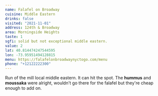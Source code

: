 ```yaml
---
name: Falafel on Broadway
cuisine: Middle Eastern
drinks: false
visited: "2021-11-01"
address: 124th & Broadway
area: Morningside Heights
taste: 1
sgfi: solid but not exceptional middle eastern.
value: 2
lat: 40.814474247544595
lon: -73.95951494128815
menu: https://falafelonbroadwaynyctogo.com/menu
phone: "+12122222300"
---
```


Run of the mill local middle eastern. It can hit the spot. The **hummus** and **moussaka** were alright, wouldn't go there for the falafel but they're cheap enough to add on.
